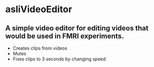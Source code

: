 # asliVideoEditor

## A simple video editor for editing videos that would be used in FMRI experiments.

- Creates clips from videos
- Mutes 
- Fixes clips to 3 seconds by changing speed
